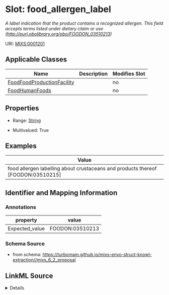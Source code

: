 # Slot: food_allergen_label


_A label indication that the product contains a recognized allergen. This field accepts terms listed under dietary claim or use (http://purl.obolibrary.org/obo/FOODON_03510213)_



URI: [MIXS:0001201](https://w3id.org/mixs/0001201)



<!-- no inheritance hierarchy -->




## Applicable Classes

| Name | Description | Modifies Slot |
| --- | --- | --- |
[FoodFoodProductionFacility](FoodFoodProductionFacility.md) |  |  no  |
[FoodHumanFoods](FoodHumanFoods.md) |  |  no  |







## Properties

* Range: [String](String.md)

* Multivalued: True






## Examples

| Value |
| --- |
| food allergen labelling about crustaceans and products thereof [FOODON:03510215] |

## Identifier and Mapping Information





### Annotations

| property | value |
| --- | --- |
| Expected_value | FOODON:03510213 |



### Schema Source


* from schema: https://turbomam.github.io/mixs-envo-struct-knowl-extraction//mixs_6_2_proposal




## LinkML Source

<details>
```yaml
name: food_allergen_label
annotations:
  Expected_value:
    tag: Expected_value
    value: FOODON:03510213
description: A label indication that the product contains a recognized allergen. This
  field accepts terms listed under dietary claim or use (http://purl.obolibrary.org/obo/FOODON_03510213)
title: food allergen labeling
notes:
- food
examples:
- value: food allergen labelling about crustaceans and products thereof [FOODON:03510215]
from_schema: https://turbomam.github.io/mixs-envo-struct-knowl-extraction//mixs_6_2_proposal
rank: 1000
string_serialization: '{text}|{termLabel} [{termID}]'
slot_uri: MIXS:0001201
multivalued: true
alias: food_allergen_label
domain_of:
- FoodFoodProductionFacility
- FoodHumanFoods
range: string
required: false
recommended: false

```
</details>